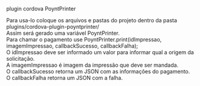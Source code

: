 plugin cordova PoyntPrinter

Para usa-lo coloque os arquivos e pastas do projeto dentro da pasta plugins/cordova-plugin-poyntprinter/</br>
Assim será gerado uma variável PoyntPrinter.</br>
Para chamar o pagamento use PoyntPrinter.print(idImpressao, imagemImpressao, callbackSucesso, callbackFalha);</br>
O idImpressao deve ser informado um valor para informar qual a origem da solicitação.</br>
A imagemImpressao é imagem da impressão que deve ser mandada.</br>
O callbackSucesso retorna um JSON com as informações do pagamento.</br>
O callbackFalha retorna um JSON com a falha.
